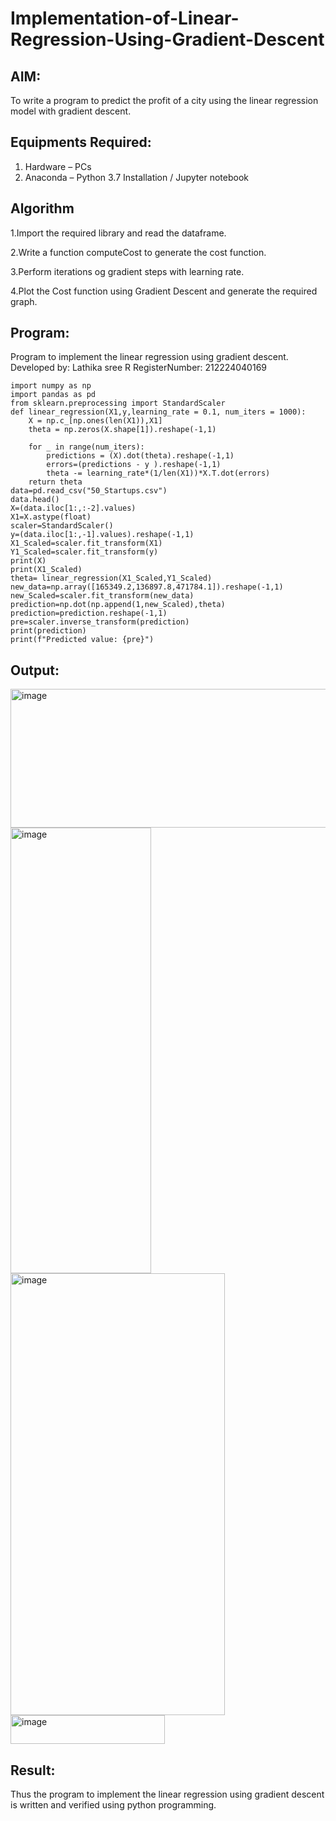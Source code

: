 # Implementation-of-Linear-Regression-Using-Gradient-Descent

## AIM:
To write a program to predict the profit of a city using the linear regression model with gradient descent.

## Equipments Required:
1. Hardware – PCs
2. Anaconda – Python 3.7 Installation / Jupyter notebook

## Algorithm
1.Import the required library and read the dataframe.

2.Write a function computeCost to generate the cost function.

3.Perform iterations og gradient steps with learning rate.

4.Plot the Cost function using Gradient Descent and generate the required graph.

## Program:
Program to implement the linear regression using gradient descent.
Developed by: Lathika sree R
RegisterNumber: 212224040169

```
import numpy as np
import pandas as pd
from sklearn.preprocessing import StandardScaler
def linear_regression(X1,y,learning_rate = 0.1, num_iters = 1000):
    X = np.c_[np.ones(len(X1)),X1]
    theta = np.zeros(X.shape[1]).reshape(-1,1)
    
    for _ in range(num_iters):
        predictions = (X).dot(theta).reshape(-1,1)
        errors=(predictions - y ).reshape(-1,1)
        theta -= learning_rate*(1/len(X1))*X.T.dot(errors)
    return theta
data=pd.read_csv("50_Startups.csv")
data.head()
X=(data.iloc[1:,:-2].values)
X1=X.astype(float)
scaler=StandardScaler()
y=(data.iloc[1:,-1].values).reshape(-1,1)
X1_Scaled=scaler.fit_transform(X1)
Y1_Scaled=scaler.fit_transform(y)
print(X)
print(X1_Scaled)
theta= linear_regression(X1_Scaled,Y1_Scaled)
new_data=np.array([165349.2,136897.8,471784.1]).reshape(-1,1)
new_Scaled=scaler.fit_transform(new_data)
prediction=np.dot(np.append(1,new_Scaled),theta)
prediction=prediction.reshape(-1,1)
pre=scaler.inverse_transform(prediction)
print(prediction)
print(f"Predicted value: {pre}")
```

## Output:


<img width="558" height="222" alt="image" src="https://github.com/user-attachments/assets/bd351e6d-b685-4df3-9bdc-abcbc241a3d3" />


<img width="225" height="713" alt="image" src="https://github.com/user-attachments/assets/acf13d4e-b763-411a-8578-50eb53870586" />


<img width="343" height="707" alt="image" src="https://github.com/user-attachments/assets/3213808b-3972-4aba-a8eb-3a70e0029501" />


<img width="247" height="46" alt="image" src="https://github.com/user-attachments/assets/4a280f64-a4c5-4570-b94a-6afb9c5a7278" />




## Result:
Thus the program to implement the linear regression using gradient descent is written and verified using python programming.
